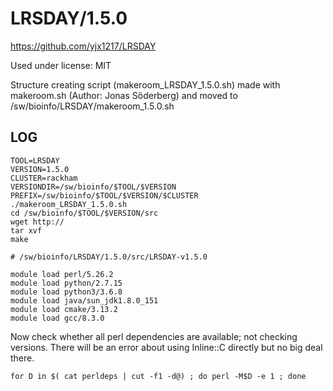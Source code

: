 LRSDAY/1.5.0
========================

<https://github.com/yjx1217/LRSDAY>

Used under license:
MIT

Structure creating script (makeroom_LRSDAY_1.5.0.sh) made with makeroom.sh (Author: Jonas Söderberg) and moved to /sw/bioinfo/LRSDAY/makeroom_1.5.0.sh

LOG
---

    TOOL=LRSDAY
    VERSION=1.5.0
    CLUSTER=rackham
    VERSIONDIR=/sw/bioinfo/$TOOL/$VERSION
    PREFIX=/sw/bioinfo/$TOOL/$VERSION/$CLUSTER
    ./makeroom_LRSDAY_1.5.0.sh
    cd /sw/bioinfo/$TOOL/$VERSION/src
    wget http://
    tar xvf 
    make

    # /sw/bioinfo/LRSDAY/1.5.0/src/LRSDAY-v1.5.0 

    module load perl/5.26.2
    module load python/2.7.15
    module load python3/3.6.8
    module load java/sun_jdk1.8.0_151
    module load cmake/3.13.2
    module load gcc/8.3.0

Now check whether all perl dependencies are available; not checking versions.
There will be an error about using Inline::C directly but no big deal there.

    for D in $( cat perldeps | cut -f1 -d@) ; do perl -M$D -e 1 ; done

